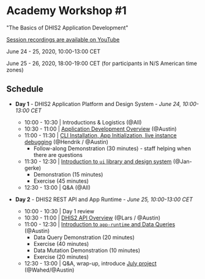# Academy Workshop #1

"The Basics of DHIS2 Application Development"

[Session recordings are available on YouTube](https://www.youtube.com/playlist?list=PLo6Seh-066RynhjhnJNUITOZykA7397We)

June 24 - 25, 2020, 10:00-13:00 CET

June 25 - 26, 2020, 18:00-19:00 CET (for participants in N/S American time zones)

## Schedule

- **Day 1** - DHIS2 Application Platform and Design System - _June 24, 10:00-13:00 CET_
  - 10:00 - 10:30 | Introductions & Logistics (@All)
  - 10:30 - 11:00 | [Application Development Overview](./00-introduction) (@Austin)
  - 11:00 - 11:30 | [CLI Installation, App Initialization, live instance debugging](./01-environment-setup) (@Hendrik / @Austin)
    - Follow-along Demonstration (30 minutes) - staff helping when there are questions
  - 11:30 - 12:30 | [Introduction to `ui` library and design system](./02-ui-libraries) (@Jan-gerke)
    - Demonstration (15 minutes)
    - Exercise (45 minutes)
  - 12:30 - 13:00 | Q&A (@All)

- **Day 2** - DHIS2 REST API and App Runtime - _June 25, 10:00-13:00 CET_
  - 10:00 - 10:30 | Day 1 review
  - 10:30 - 11:00 | [DHIS2 API Overview](./10-dhis2-api-overview) (@Lars / @Austin)
  - 11:00 - 12:30 | [Introduction to `app-runtime` and Data Queries](./11-app-runtime) (@Austin)
    - Data Query Demonstration (20 minutes)
    - Exercise (40 minutes)
    - Data Mutation Demonstration (10 minutes)
    - Exercise (20 minutes)
  - 12:30 - 13:00 | Q&A, wrap-up, introduce [July project](../project) (@Wahed/@Austin)

